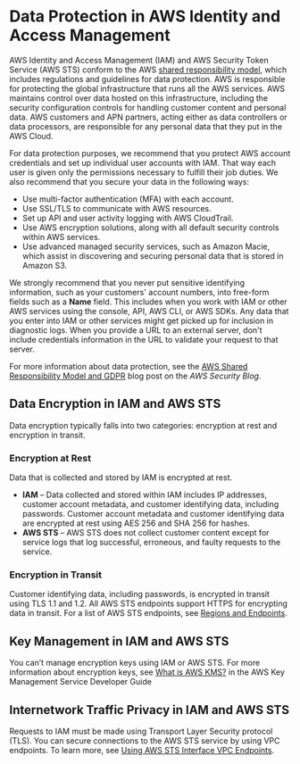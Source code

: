 # Data Protection in AWS Identity and Access Management<a name="data-protection"></a>

AWS Identity and Access Management \(IAM\) and AWS Security Token Service \(AWS STS\) conform to the AWS [shared responsibility model](http://aws.amazon.com/compliance/shared-responsibility-model/), which includes regulations and guidelines for data protection\. AWS is responsible for protecting the global infrastructure that runs all the AWS services\. AWS maintains control over data hosted on this infrastructure, including the security configuration controls for handling customer content and personal data\. AWS customers and APN partners, acting either as data controllers or data processors, are responsible for any personal data that they put in the AWS Cloud\. 

For data protection purposes, we recommend that you protect AWS account credentials and set up individual user accounts with IAM\. That way each user is given only the permissions necessary to fulfill their job duties\. We also recommend that you secure your data in the following ways:
+ Use multi\-factor authentication \(MFA\) with each account\.
+ Use SSL/TLS to communicate with AWS resources\.
+ Set up API and user activity logging with AWS CloudTrail\.
+ Use AWS encryption solutions, along with all default security controls within AWS services\.
+ Use advanced managed security services, such as Amazon Macie, which assist in discovering and securing personal data that is stored in Amazon S3\.

We strongly recommend that you never put sensitive identifying information, such as your customers' account numbers, into free\-form fields such as a **Name** field\. This includes when you work with IAM or other AWS services using the console, API, AWS CLI, or AWS SDKs\. Any data that you enter into IAM or other services might get picked up for inclusion in diagnostic logs\. When you provide a URL to an external server, don't include credentials information in the URL to validate your request to that server\.

For more information about data protection, see the [AWS Shared Responsibility Model and GDPR](http://aws.amazon.com/blogs/security/the-aws-shared-responsibility-model-and-gdpr/) blog post on the *AWS Security Blog*\.

## Data Encryption in IAM and AWS STS<a name="data-encryption"></a>

Data encryption typically falls into two categories: encryption at rest and encryption in transit\.

### Encryption at Rest<a name="encryption-at-rest"></a>

Data that is collected and stored by IAM is encrypted at rest\.
+ **IAM** – Data collected and stored within IAM includes IP addresses, customer account metadata, and customer identifying data, including passwords\. Customer account metadata and customer identifying data are encrypted at rest using AES 256 and SHA 256 for hashes\.
+  **AWS STS** – AWS STS does not collect customer content except for service logs that log successful, erroneous, and faulty requests to the service\. 

### Encryption in Transit<a name="encryption-in-transit"></a>

Customer identifying data, including passwords, is encrypted in transit using TLS 1\.1 and 1\.2\. All AWS STS endpoints support HTTPS for encrypting data in transit\. For a list of AWS STS endpoints, see [Regions and Endpoints](id_credentials_temp_enable-regions.md#id_credentials_region-endpoints)\. 

## Key Management in IAM and AWS STS<a name="key-management"></a>

You can’t manage encryption keys using IAM or AWS STS\. For more information about encryption keys, see [What is AWS KMS?](https://docs.aws.amazon.com/kms/latest/developerguide/overview.html) in the AWS Key Management Service Developer Guide

## Internetwork Traffic Privacy in IAM and AWS STS<a name="inter-network-traffic-privacy"></a>

Requests to IAM must be made using Transport Layer Security protocol \(TLS\)\. You can secure connections to the AWS STS service by using VPC endpoints\. To learn more, see [Using AWS STS Interface VPC Endpoints](id_credentials_sts_vpce.md)\.